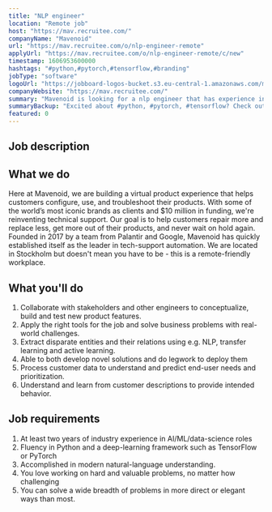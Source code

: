 ```yaml
---
title: "NLP engineer"
location: "Remote job"
host: "https://mav.recruitee.com/"
companyName: "Mavenoid"
url: "https://mav.recruitee.com/o/nlp-engineer-remote"
applyUrl: "https://mav.recruitee.com/o/nlp-engineer-remote/c/new"
timestamp: 1606953600000
hashtags: "#python,#pytorch,#tensorflow,#branding"
jobType: "software"
logoUrl: "https://jobboard-logos-bucket.s3.eu-central-1.amazonaws.com/mavenoid"
companyWebsite: "https://mav.recruitee.com/"
summary: "Mavenoid is looking for a nlp engineer that has experience in: #python, #pytorch, #tensorflow."
summaryBackup: "Excited about #python, #pytorch, #tensorflow? Check out this job post!"
featured: 0
---
```


## Job description

## What we do

Here at Mavenoid, we are building a virtual product experience that helps customers configure, use, and troubleshoot their products. With some of the world’s most iconic brands as clients and $10 million in funding, we're reinventing technical support. Our goal is to help customers repair more and replace less, get more out of their products, and never wait on hold again. Founded in 2017 by a team from Palantir and Google, Mavenoid has quickly established itself as the leader in tech-support automation. We are located in Stockholm but doesn't mean you have to be - this is a remote-friendly workplace.

## What you'll do

1.  Collaborate with stakeholders and other engineers to conceptualize, build and test new product features.
2.  Apply the right tools for the job and solve business problems with real-world challenges.
3.  Extract disparate entities and their relations using e.g. NLP, transfer learning and active learning.
4.  Able to both develop novel solutions and do legwork to deploy them
5.  Process customer data to understand and predict end-user needs and prioritization.
6.  Understand and learn from customer descriptions to provide intended behavior.

## Job requirements

1.  At least two years of industry experience in AI/ML/data-science roles
2.  Fluency in Python and a deep-learning framework such as TensorFlow or PyTorch
3.  Accomplished in modern natural-language understanding.
4.  You love working on hard and valuable problems, no matter how challenging
5.  You can solve a wide breadth of problems in more direct or elegant ways than most.
